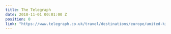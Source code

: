 ```yaml
---
title: The Telegraph
date: 2018-11-01 00:01:00 Z
position: 0
link: "https://www.telegraph.co.uk/travel/destinations/europe/united-kingdom/england/kent/articles/hotel-hit-squad-inside-the-rose-hotel-deal/"
---
```


